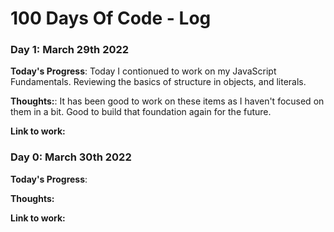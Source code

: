 # 100 Days Of Code - Log

### Day 1: March 29th 2022

**Today's Progress**: Today I contionued to work on my JavaScript Fundamentals. Reviewing the basics of structure in objects, and literals. 

**Thoughts:**: It has been good to work on these items as I haven't focused on them in a bit. Good to build that foundation again for the future. 

**Link to work:** 

### Day 0: March 30th 2022

**Today's Progress**: 

**Thoughts:** 

**Link to work:** 

